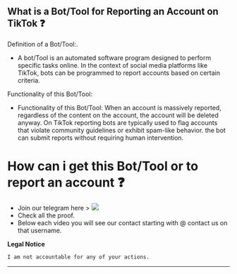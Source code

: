 ## What is a Bot/Tool for Reporting an Account on TikTok ❓
   Definition of a Bot/Tool:.
  * <p>A bot/Tool is an automated software program designed to perform specific tasks online. In the context of social media platforms like TikTok, bots can be programmed to report accounts based on certain criteria.</p>
   Functionality of this Bot/Tool: 
* <p>Functionality of this Bot/Tool: When an account is massively reported, regardless of the content on the account, the account will be deleted anyway. On TikTok reporting bots are typically used to flag accounts that violate community guidelines or exhibit spam-like behavior. the bot can submit reports without requiring human intervention.</p>


# How can i get this Bot/Tool or to report an account ❓
  * Join our telegram here > <a href="https://tinyurl.com/3a9d2kp4"><img src="https://img.shields.io/badge/Telegram-2CA5E0?style=for-the-badge&logo=telegram&logoColor=white"></a>
  * Check all the proof.
  * Below each video you will see our contact starting with @ contact us on that username.
</pre>
</p>
</details>


**Legal Notice**

```console
I am not accountable for any of your actions.
```

----
